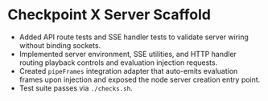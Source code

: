 # Checkpoint X Server Scaffold

- Added API route tests and SSE handler tests to validate server wiring without binding sockets.
- Implemented server environment, SSE utilities, and HTTP handler routing playback controls and evaluation injection requests.
- Created `pipeFrames` integration adapter that auto-emits evaluation frames upon injection and exposed the node server creation entry point.
- Test suite passes via `./checks.sh`.
